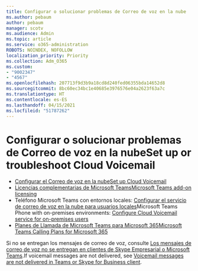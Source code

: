 ```yaml
---
title: Configurar o solucionar problemas de Correo de voz en la nube
ms.author: pebaum
author: pebaum
manager: scotv
ms.audience: Admin
ms.topic: article
ms.service: o365-administration
ROBOTS: NOINDEX, NOFOLLOW
localization_priority: Priority
ms.collection: Adm_O365
ms.custom:
- "9002347"
- "4567"
ms.openlocfilehash: 207713f9d3b9a18cd8d240fed06355bda14652d8
ms.sourcegitcommit: 8bc60ec34bc1e40685e3976576e04a2623f63a7c
ms.translationtype: HT
ms.contentlocale: es-ES
ms.lasthandoff: 04/15/2021
ms.locfileid: "51787262"
---
```

# <a name="set-up-or-troubleshoot-cloud-voicemail"></a><span data-ttu-id="09417-102">Configurar o solucionar problemas de Correo de voz en la nube</span><span class="sxs-lookup"><span data-stu-id="09417-102">Set up or troubleshoot Cloud Voicemail</span></span>

- [<span data-ttu-id="09417-103">Configurar el Correo de voz en la nube</span><span class="sxs-lookup"><span data-stu-id="09417-103">Set up Cloud Voicemail</span></span>](https://docs.microsoft.com/microsoftteams/set-up-phone-system-voicemail) 
- [<span data-ttu-id="09417-104">Licencias complementarias de Microsoft Teams</span><span class="sxs-lookup"><span data-stu-id="09417-104">Microsoft Teams add-on licensing</span></span>](https://docs.microsoft.com/microsoftteams/teams-add-on-licensing/microsoft-teams-add-on-licensing) 
- <span data-ttu-id="09417-105">Teléfono Microsoft Teams con entornos locales: [Configurar el servicio de correo de voz en la nube para usuarios locales](https://docs.microsoft.com/skypeforbusiness/hybrid/configure-cloud-voicemail)</span><span class="sxs-lookup"><span data-stu-id="09417-105">Microsoft Teams Phone with on-premises environments: [Configure Cloud Voicemail service for on-premises users](https://docs.microsoft.com/skypeforbusiness/hybrid/configure-cloud-voicemail)</span></span> 
- [<span data-ttu-id="09417-106">Planes de Llamada de Microsoft Teams para Microsoft 365</span><span class="sxs-lookup"><span data-stu-id="09417-106">Microsoft Teams Calling Plans for Microsoft 365</span></span>](https://docs.microsoft.com//microsoftteams/calling-plans-for-office-365) 

<span data-ttu-id="09417-107">Si no se entregan los mensajes de correo de voz, consulte [Los mensajes de correo de voz no se entregan en clientes de Skype Empresarial o Microsoft Teams](https://docs.microsoft.com/SkypeForBusiness/troubleshoot/hybrid-phone-system/voicemails-not-delivered).</span><span class="sxs-lookup"><span data-stu-id="09417-107">If voicemail messages are not delivered, see [Voicemail messages are not delivered in Teams or Skype for Business client](https://docs.microsoft.com/SkypeForBusiness/troubleshoot/hybrid-phone-system/voicemails-not-delivered).</span></span>